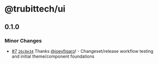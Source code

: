 # @trubittech/ui

## 0.1.0

### Minor Changes

- [#7](https://github.com/TrubitTech/TrubitTech/pull/7) [`26c8e34`](https://github.com/TrubitTech/TrubitTech/commit/26c8e340fbf35d8b28a4fba6e769baa557992bbf) Thanks [@joeyfigaro](https://github.com/joeyfigaro)! - Changeset/release workflow testing and initial theme/component foundations
